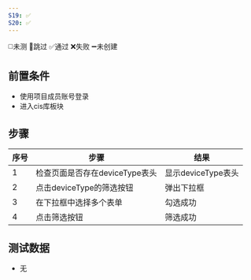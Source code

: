 ```yaml
---
S19: ✅
S20: ✅
---
```

◻️未测    🚫跳过     ✅通过    ❌失败     ➖未创建

## 前置条件

- 使用项目成员账号登录
- 进入cis库板块

## 步骤

| 序号  | 步骤                   | 结果             |
| --- | -------------------- | -------------- |
| 1   | 检查页面是否存在deviceType表头 | 显示deviceType表头 |
| 2   | 点击deviceType的筛选按钮    | 弹出下拉框          |
| 3   | 在下拉框中选择多个表单          | 勾选成功           |
| 4   | 点击筛选按钮               | 筛选成功           |

## 测试数据

- 无
